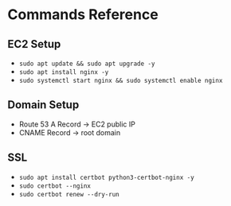 # Commands Reference

## EC2 Setup
- `sudo apt update && sudo apt upgrade -y`
- `sudo apt install nginx -y`
- `sudo systemctl start nginx && sudo systemctl enable nginx`

## Domain Setup
- Route 53 A Record → EC2 public IP
- CNAME Record → root domain

## SSL
- `sudo apt install certbot python3-certbot-nginx -y`
- `sudo certbot --nginx`
- `sudo certbot renew --dry-run`
